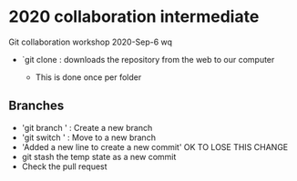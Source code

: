 # 2020 collaboration intermediate
Git collaboration workshop 2020-Sep-6
wq
- `git clone <url> : downloads the repository from the web to our computer
   - This is done once per folder

## Branches
- 'git branch <branch-name>' : Create a new branch
- 'git switch <branch-name>' : Move to a new branch
- 'Added a new line to create a new commit'
OK TO LOSE THIS CHANGE
- git stash the temp state as a new commit
- Check the pull request

